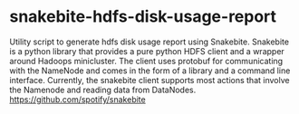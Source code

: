 # snakebite-hdfs-disk-usage-report

Utility script to generate hdfs disk usage report using Snakebite. Snakebite is a python library that provides a pure python HDFS client and a wrapper around Hadoops minicluster. The client uses protobuf for communicating with the NameNode and comes in the form of a library and a command line interface. Currently, the snakebite client supports most actions that involve the Namenode and reading data from DataNodes. https://github.com/spotify/snakebite
